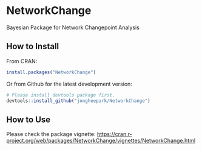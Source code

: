 # NetworkChange
Bayesian Package for Network Changepoint Analysis

## How to Install

From CRAN:

``` r
install.packages("NetworkChange") 
```

Or from Github for the latest development version:

``` r
# Please install devtools package first. 
devtools::install_github("jongheepark/NetworkChange") 
```

## How to Use

Please check the package vignette: https://cran.r-project.org/web/packages/NetworkChange/vignettes/NetworkChange.html 
